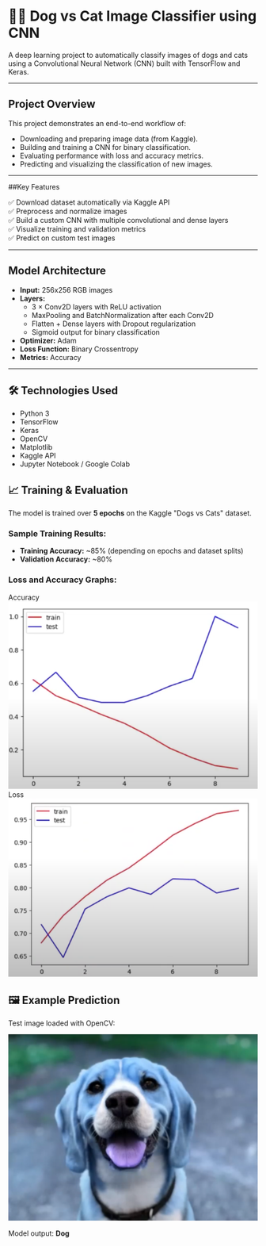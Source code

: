 # 🐶🐱 Dog vs Cat Image Classifier using CNN

A deep learning project to automatically classify images of dogs and cats using a Convolutional Neural Network (CNN) built with TensorFlow and Keras.

---

## Project Overview

This project demonstrates an end-to-end workflow of:

- Downloading and preparing image data (from Kaggle).
- Building and training a CNN for binary classification.
- Evaluating performance with loss and accuracy metrics.
- Predicting and visualizing the classification of new images.

---

##Key Features

✅ Download dataset automatically via Kaggle API  
✅ Preprocess and normalize images  
✅ Build a custom CNN with multiple convolutional and dense layers  
✅ Visualize training and validation metrics  
✅ Predict on custom test images  

---

## Model Architecture

- **Input:** 256x256 RGB images
- **Layers:**
  - 3 × Conv2D layers with ReLU activation
  - MaxPooling and BatchNormalization after each Conv2D
  - Flatten + Dense layers with Dropout regularization
  - Sigmoid output for binary classification
- **Optimizer:** Adam
- **Loss Function:** Binary Crossentropy
- **Metrics:** Accuracy

---

## 🛠️ Technologies Used

- Python 3
- TensorFlow
- Keras
- OpenCV
- Matplotlib
- Kaggle API
- Jupyter Notebook / Google Colab


## 📈 Training & Evaluation

The model is trained over **5 epochs** on the Kaggle "Dogs vs Cats" dataset.  

### Sample Training Results:
- **Training Accuracy:** ~85% (depending on epochs and dataset splits)
- **Validation Accuracy:** ~80%

### Loss and Accuracy Graphs:
   Accuracy
![Accuracy](Accuracy_output.png)
   Loss
![Loss](Loss_output.png)


## 🖼️ Example Prediction

Test image loaded with OpenCV:

![Test Image](dog.jpg)

Model output: **Dog**

